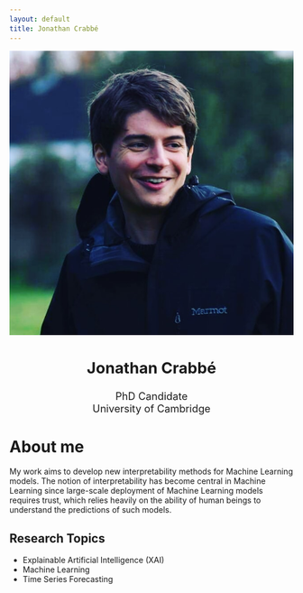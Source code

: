 ```yaml
---
layout: default
title: Jonathan Crabbé
---
```


<center style="font-size:1.3em" class="align-left">
<img src="/images/jonathan.jpg" alt="Jonathan Crabbé"
	 class="avatar"/> <br>
	 <h2> Jonathan Crabbé </h2> 
	  PhD Candidate <br>
	  University of Cambridge  </center>
<h1> About me </h1>
<p>  My work aims to develop new interpretability methods for Machine Learning models.
	   The notion of interpretability has become central in Machine Learning since
	   large-scale deployment of Machine Learning models requires trust,
	   which relies heavily on the ability of human beings to understand
	   the predictions of such models.</p>
<h2> Research Topics </h2>
<ul>
<li> Explainable Artificial Intelligence (XAI) </li>
<li> Machine Learning </li>
<li> Time Series Forecasting </li>
</ul>		 
